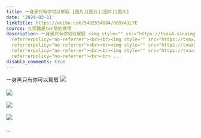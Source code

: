 ```yaml
---
title: 一身黑只有你可以駕馭 [图片][图片][图片][图片]
date: '2024-02-11'
linkTitle: https://weibo.com/5402554084/O09r41L7E
source: 久保醬是ten使的微博
description: 一身黑只有你可以駕馭 <img style="" src="https://tvax4.sinaimg.cn/large/005TCz76gy1hmpwrshud7j30im0k0dho.jpg"
  referrerpolicy="no-referrer"><br><br><img style="" src="https://tvax2.sinaimg.cn/large/005TCz76gy1hmpwrsvpusj30xi0k0acq.jpg"
  referrerpolicy="no-referrer"><br><br><img style="" src="https://tvax3.sinaimg.cn/large/005TCz76gy1hmpwrtadyzj30xd0k00uy.jpg"
  referrerpolicy="no-referrer"><br><br><img style="" src="https://tvax4.sinaimg.cn/large/005TCz76gy1hmpwrtrbv2j30xr0k0gnm.jpg"
  referrerpolicy="no-referrer"><br><br> ...
disable_comments: true
---
```

一身黑只有你可以駕馭 <img style="" src="https://tvax4.sinaimg.cn/large/005TCz76gy1hmpwrshud7j30im0k0dho.jpg" referrerpolicy="no-referrer"><br><br><img style="" src="https://tvax2.sinaimg.cn/large/005TCz76gy1hmpwrsvpusj30xi0k0acq.jpg" referrerpolicy="no-referrer"><br><br><img style="" src="https://tvax3.sinaimg.cn/large/005TCz76gy1hmpwrtadyzj30xd0k00uy.jpg" referrerpolicy="no-referrer"><br><br><img style="" src="https://tvax4.sinaimg.cn/large/005TCz76gy1hmpwrtrbv2j30xr0k0gnm.jpg" referrerpolicy="no-referrer"><br><br> ...